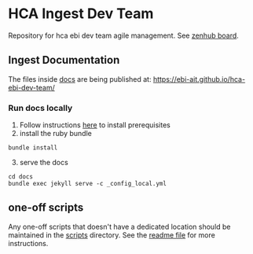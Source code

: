 # HCA Ingest Dev Team
Repository for hca ebi dev team agile management. See [zenhub board](https://app.zenhub.com/workspaces/operations-5fa2d8f2df78bb000f7fb2b5/board?repos=232300832,261790554).


## Ingest Documentation 
The files inside  [docs](docs/) are being published at: https://ebi-ait.github.io/hca-ebi-dev-team/

### Run docs locally
1. Follow instructions [here](https://jekyllrb.com/docs/installation/) to install prerequisites
2. install the ruby bundle 
```shell
bundle install
```

3. serve the docs
```shell
cd docs
bundle exec jekyll serve -c _config_local.yml
```



## one-off scripts
Any one-off scripts that doesn't have a dedicated location should be maintained in the [scripts](scripts/) directory. See the [readme file](scripts/readme.md) for more instructions.
